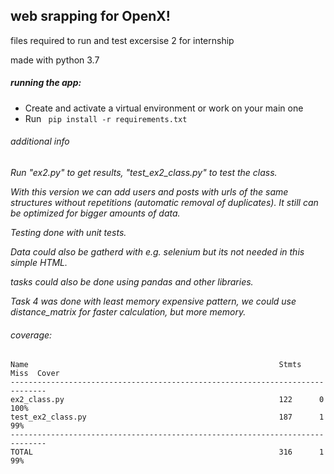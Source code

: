 ## web srapping for OpenX!
files required to run and test excersise 2 for internship

made with python 3.7 

##### running the app:
* Create and activate a virtual environment or work on your main one
* Run ``` pip install -r requirements.txt```


###### additional info
*Run "ex2.py" to get results, "test_ex2_class.py" to test the class.*

*With this version we can add users and posts with urls of the same structures without repetitions (automatic removal of duplicates). It still can be optimized for bigger amounts of data.*

*Testing done with unit tests.*

*Data could also be gatherd with e.g. selenium but its not needed in this simple HTML.*

*tasks could also be done using pandas and other libraries.*

*Task 4 was done with least memory expensive pattern, we could use distance_matrix for faster calculation, but more memory.*

###### coverage:

```
Name                                                        Stmts   Miss  Cover
------------------------------------------------------------------------------
ex2_class.py                                                122      0   100%
test_ex2_class.py                                           187      1    99%
------------------------------------------------------------------------------
TOTAL                                                       316      1    99%
```